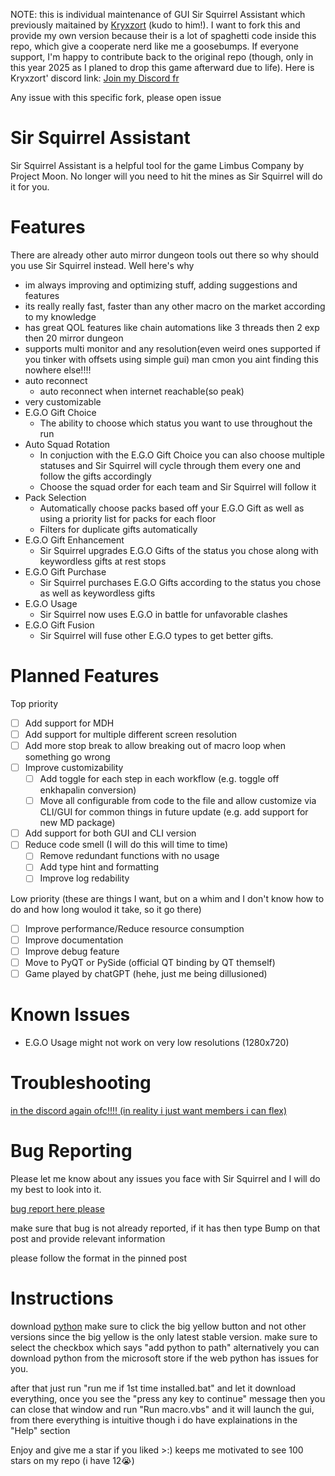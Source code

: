 NOTE: this is individual maintenance of GUI Sir Squirrel Assistant which previously maitained by [Kryxzort](https://github.com/Kryxzort) (kudo to him!). I want to fork this and provide my own version because their is a lot of spaghetti code inside this repo, which give a cooperate nerd like me a goosebumps. If everyone support, I'm happy to contribute back to the original repo (though, only in this year 2025 as I planed to drop this game afterward due to life).
Here is Kryxzort' discord link: [Join my Discord fr](https://discord.gg/vccsv4Q4ta)

Any issue with this specific fork, please open issue 

# Sir Squirrel Assistant

Sir Squirrel Assistant is a helpful tool for the game Limbus Company by Project Moon. No longer will you need to hit the mines as Sir Squirrel will do it for you.

# Features

There are already other auto mirror dungeon tools out there so why should you use Sir Squirrel instead. Well here's why

- im always improving and optimizing stuff, adding suggestions and features
- its really really fast, faster than any other macro on the market according to my knowledge
- has great QOL features like chain automations like 3 threads then 2 exp then 20 mirror dungeon
- supports multi monitor and any resolution(even weird ones supported if you tinker with offsets using simple gui) man cmon you aint finding this nowhere else!!!!
- auto reconnect
  - auto reconnect when internet reachable(so peak)
- very customizable
- E.G.O Gift Choice
  - The ability to choose which status you want to use throughout the run
- Auto Squad Rotation
  - In conjuction with the E.G.O Gift Choice you can also choose multiple statuses and Sir Squirrel will cycle through them every one and follow the gifts accordingly
  - Choose the squad order for each team and Sir Squirrel will follow it
- Pack Selection
  - Automatically choose packs based off your E.G.O Gift as well as using a priority list for packs for each floor
  - Filters for duplicate gifts automatically
- E.G.O Gift Enhancement
  - Sir Squirrel upgrades E.G.O Gifts of the status you chose along with keywordless gifts at rest stops
- E.G.O Gift Purchase
  - Sir Squirrel purchases E.G.O Gifts according to the status you chose as well as keywordless gifts
- E.G.O Usage
  - Sir Squirrel now uses E.G.O in battle for unfavorable clashes
- E.G.O Gift Fusion
  - Sir Squirrel will fuse other E.G.O types to get better gifts.

# Planned Features

Top priority
- [ ] Add support for MDH
- [ ] Add support for multiple different screen resolution
- [ ] Add more stop break to allow breaking out of macro loop when something go wrong
- [ ] Improve customizability
  - [ ] Add toggle for each step in each workflow (e.g. toggle off enkhapalin conversion)
  - [ ] Move all configurable from code to the file and allow customize via CLI/GUI for common things in future update (e.g. add support for new MD package)
- [ ] Add support for both GUI and CLI version
- [ ] Reduce code smell (I will do this will time to time)
  - [ ] Remove redundant functions with no usage
  - [ ] Add type hint and formatting
  - [ ] Improve log redability

Low priority (these are things I want, but on a whim and I don't know how to do and how long woulod it take, so it go there)
- [ ] Improve performance/Reduce resource consumption
- [ ] Improve documentation
- [ ] Improve debug feature
- [ ] Move to PyQT or PySide (official QT binding by QT themself)
- [ ] Game played by chatGPT (hehe, just me being dillusioned)

# Known Issues

- E.G.O Usage might not work on very low resolutions (1280x720)

# Troubleshooting

[in the discord again ofc!!!! (in reality i just want members i can flex)](https://discord.gg/xvGwFMsYfM)

# Bug Reporting

Please let me know about any issues you face with Sir Squirrel and I will do my best to look into it.

[bug report here please](https://discord.gg/JY4v3t9cRa)

make sure that bug is not already reported, if it has then type Bump on that post and provide relevant information

please follow the format in the pinned post

# Instructions

download [python](https://www.python.org/downloads/) make sure to click the big yellow button and not other versions since the big yellow is the only latest stable version.
make sure to select the checkbox which says "add python to path"
alternatively you can download python from the microsoft store if the web python has issues for you.

after that just run "run me if 1st time installed.bat" and let it download everything, once you see the "press any key to continue" message then you can close that window and run "Run macro.vbs" and it will launch the gui, from there everything is intuitive though i do have explainations in the "Help" section

Enjoy and give me a star if you liked >:) keeps me motivated to see 100 stars on my repo (i have 12😭)

